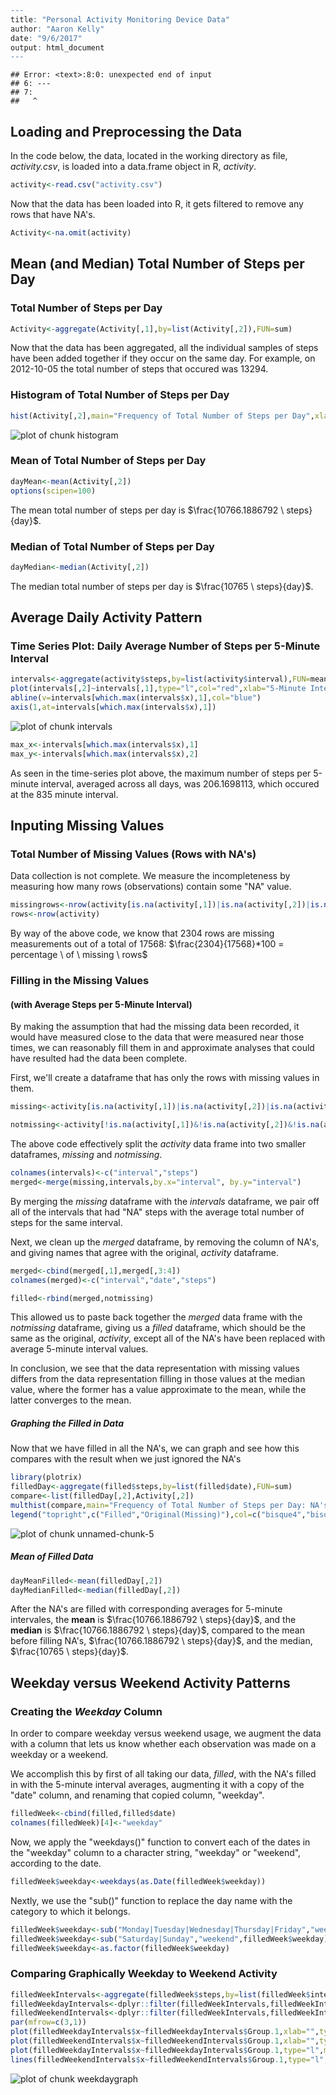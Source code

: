 

```r
---
title: "Personal Activity Monitoring Device Data"
author: "Aaron Kelly"
date: "9/6/2017"
output: html_document
---
```

```
## Error: <text>:8:0: unexpected end of input
## 6: ---
## 7: 
##   ^
```

  >
## Loading and Preprocessing the Data

In the code below, the data, located in the working directory as file, *activity.csv*, is loaded into a data.frame object in R, *activity*. 

```r
activity<-read.csv("activity.csv")
```
Now that the data has been loaded into R, it gets filtered to remove any rows that have NA's.  

```r
Activity<-na.omit(activity)
```

## Mean (and Median) Total Number of Steps per Day

### Total Number of Steps per Day

```r
Activity<-aggregate(Activity[,1],by=list(Activity[,2]),FUN=sum)
```
Now that the data has been aggregated, all the individual samples of steps have been added together if they occur on the same day.  For example, on 2012-10-05 the total number of steps that occured was 13294.

### Histogram of Total Number of Steps per Day

```r
hist(Activity[,2],main="Frequency of Total Number of Steps per Day",xlab="Total Number of Steps per Day")
```

![plot of chunk histogram](figure/histogram-1.png)

### Mean of Total Number of Steps per Day

```r
dayMean<-mean(Activity[,2])
options(scipen=100)
```
The mean total number of steps per day is $\frac{10766.1886792 \ steps}{day}$.

### Median of Total Number of Steps per Day


```r
dayMedian<-median(Activity[,2])
```

The median total number of steps per day is $\frac{10765 \ steps}{day}$.

## Average Daily Activity Pattern

### Time Series Plot: Daily Average Number of Steps per 5-Minute Interval


```r
intervals<-aggregate(activity$steps,by=list(activity$interval),FUN=mean,na.rm=TRUE)
plot(intervals[,2]~intervals[,1],type="l",col="red",xlab="5-Minute Interval",ylab="Average Number of Steps")
abline(v=intervals[which.max(intervals$x),1],col="blue")
axis(1,at=intervals[which.max(intervals$x),1])
```

![plot of chunk intervals](figure/intervals-1.png)

```r
max_x<-intervals[which.max(intervals$x),1]
max_y<-intervals[which.max(intervals$x),2]
```
As seen in the time-series plot above, the maximum number of steps per 5-minute interval, averaged across all days, was 206.1698113, which occured at the 835 minute interval.


## Inputing Missing Values

### Total Number of Missing Values (Rows with NA's)
Data collection is not complete.  We measure the incompleteness by measuring how many rows (observations) contain some "NA" value.  


```r
missingrows<-nrow(activity[is.na(activity[,1])|is.na(activity[,2])|is.na(activity[,3]),])
rows<-nrow(activity)
```

By way of the above code, we know that 2304 rows are missing measurements out of a total of 17568: $\frac{2304}{17568}*100 = percentage \ of \ missing \ rows$

### Filling in the Missing Values 
#### (with Average Steps per 5-Minute Interval)

By making the assumption that had the missing data been recorded, it would have measured close to the data that were measured near those times, we can reasonably fill them in and approximate analyses that could have resulted had the data been complete.  

First, we'll create a dataframe that has only the rows with missing values in them.


```r
missing<-activity[is.na(activity[,1])|is.na(activity[,2])|is.na(activity[,3]),]

notmissing<-activity[!is.na(activity[,1])&!is.na(activity[,2])&!is.na(activity[,3]),]
```

The above code effectively split the *activity* data frame into two smaller dataframes, *missing* and *notmissing*.


```r
colnames(intervals)<-c("interval","steps")
merged<-merge(missing,intervals,by.x="interval", by.y="interval")
```
By merging the *missing* dataframe with the *intervals* dataframe, we pair off all of the intervals that had "NA" steps with the average total number of steps for the same interval.

Next, we clean up the *merged* dataframe, by removing the column of NA's, and giving names that agree with the original, *activity* dataframe.

```r
merged<-cbind(merged[,1],merged[,3:4])
colnames(merged)<-c("interval","date","steps")

filled<-rbind(merged,notmissing)
```
This allowed us to paste back together the *merged* data frame with the *notmissing* dataframe, giving us a *filled* dataframe, which should be the same as the original, *activity*, except all of the NA's have been replaced with average 5-minute interval values.  

In conclusion, we see that the data representation with missing values differs from the data representation filling in those values at the median value, where the former has a value approximate to the mean, while the latter converges to the mean.

##### Graphing the Filled in Data

Now that we have filled in all the NA's, we can graph and see how this compares with the result when we just ignored the NA's


```r
library(plotrix)
filledDay<-aggregate(filled$steps,by=list(filled$date),FUN=sum)
compare<-list(filledDay[,2],Activity[,2])
multhist(compare,main="Frequency of Total Number of Steps per Day: NA's Filled, 5-Min Averages",xlab="Total Number of Steps per Day",col=c("bisque4","bisque3"))
legend("topright",c("Filled","Original(Missing)"),col=c("bisque4","bisque3"),lty=c(1,1))
```

![plot of chunk unnamed-chunk-5](figure/unnamed-chunk-5-1.png)

##### Mean of Filled Data


```r
dayMeanFilled<-mean(filledDay[,2])
dayMedianFilled<-median(filledDay[,2])
```
After the NA's are filled with corresponding averages for 5-minute intervales, the **mean** is $\frac{10766.1886792 \ steps}{day}$, and the **median** is $\frac{10766.1886792 \ steps}{day}$, compared to the mean before filling NA's, $\frac{10766.1886792 \ steps}{day}$, and the median, $\frac{10765 \ steps}{day}$.

## Weekday versus Weekend Activity Patterns

### Creating the *Weekday* Column
In order to compare weekday versus weekend usage, we augment the data with a column that lets us know whether each observation was made on a weekday or a weekend.  

We accomplish this by first of all taking our data, *filled*, with the NA's filled in with the 5-minute interval averages, augmenting it with a copy of the "date" column, and renaming that copied column, "weekday".


```r
filledWeek<-cbind(filled,filled$date)
colnames(filledWeek)[4]<-"weekday"
```

Now, we apply the "weekdays()" function to convert each of the dates in the "weekday" column to a character string, "weekday" or "weekend", according to the date.


```r
filledWeek$weekday<-weekdays(as.Date(filledWeek$weekday))
```

Nextly, we use the "sub()" function to replace the day name with the category to which it belongs.


```r
filledWeek$weekday<-sub("Monday|Tuesday|Wednesday|Thursday|Friday","weekday",filledWeek$weekday)
filledWeek$weekday<-sub("Saturday|Sunday","weekend",filledWeek$weekday)
filledWeek$weekday<-as.factor(filledWeek$weekday)
```


### Comparing Graphically Weekday to Weekend Activity 


```r
filledWeekIntervals<-aggregate(filledWeek$steps,by=list(filledWeek$interval,filledWeek$weekday),FUN=mean)
filledWeekdayIntervals<-dplyr::filter(filledWeekIntervals,filledWeekIntervals$Group.2 == "weekday")
filledWeekendIntervals<-dplyr::filter(filledWeekIntervals,filledWeekIntervals$Group.2 == "weekend")
par(mfrow=c(3,1))
plot(filledWeekdayIntervals$x~filledWeekdayIntervals$Group.1,xlab="",type="l",main="Weekday",ylab="Average Steps",col="red")
plot(filledWeekendIntervals$x~filledWeekendIntervals$Group.1,xlab="",type="l",main="Weekend",ylab="Average Steps",col="blue")
plot(filledWeekdayIntervals$x~filledWeekdayIntervals$Group.1,type="l",main="Weekday and Weekend",ylab="Average Steps",col="red",xlab="5-Minute Interval")
lines(filledWeekendIntervals$x~filledWeekendIntervals$Group.1,type="l",col="blue",ylab="Average Steps")
```

![plot of chunk weekdaygraph](figure/weekdaygraph-1.png)
```

